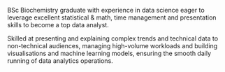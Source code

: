 BSc Biochemistry graduate with experience in data science eager to leverage excellent statistical & math, time
management and presentation skills to become a top data analyst.

Skilled at presenting and explaining complex trends and technical data to non-technical audiences, managing
high-volume workloads and building visualisations and machine learning models, ensuring the smooth daily
running of data analytics operations.

